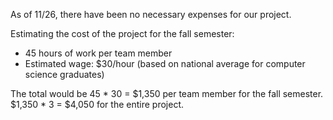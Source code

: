 As of 11/26, there have been no necessary expenses for our project.

Estimating the cost of the project for the fall semester:
- 45 hours of work per team member
- Estimated wage: $30/hour (based on national average for computer science graduates)

The total would be 45 * 30 = $1,350 per team member for the fall semester.
$1,350 * 3 = $4,050 for the entire project.
